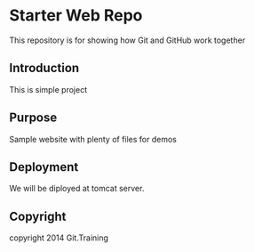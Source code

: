 # Starter Web Repo

This repository is for showing how Git and GitHub work together

## Introduction

This is simple project

## Purpose

Sample website with plenty of files for demos

## Deployment

We will be diployed at tomcat server.

## Copyright
copyright 2014 Git.Training